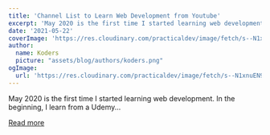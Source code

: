 ```yaml
---
title: 'Channel List to Learn Web Development from Youtube'
excerpt: 'May 2020 is the first time I started learning web development. In the beginning, I learn from a Udemy...'
date: '2021-05-22'
coverImage: 'https://res.cloudinary.com/practicaldev/image/fetch/s--N1xnuEN9--/c_imagga_scale,f_auto,fl_progressive,h_420,q_auto,w_1000/https://dev-to-uploads.s3.amazonaws.com/uploads/articles/vxa7j7c7xnwm1vgz88x0.png'
author:
  name: Koders
  picture: "assets/blog/authors/koders.png"
ogImage:
  url: 'https://res.cloudinary.com/practicaldev/image/fetch/s--N1xnuEN9--/c_imagga_scale,f_auto,fl_progressive,h_420,q_auto,w_1000/https://dev-to-uploads.s3.amazonaws.com/uploads/articles/vxa7j7c7xnwm1vgz88x0.png'
---
```


May 2020 is the first time I started learning web development. In the beginning, I learn from a Udemy...

[Read more](https://dev.to/theodorusclarence/learning-web-development-from-youtube-1hop)
